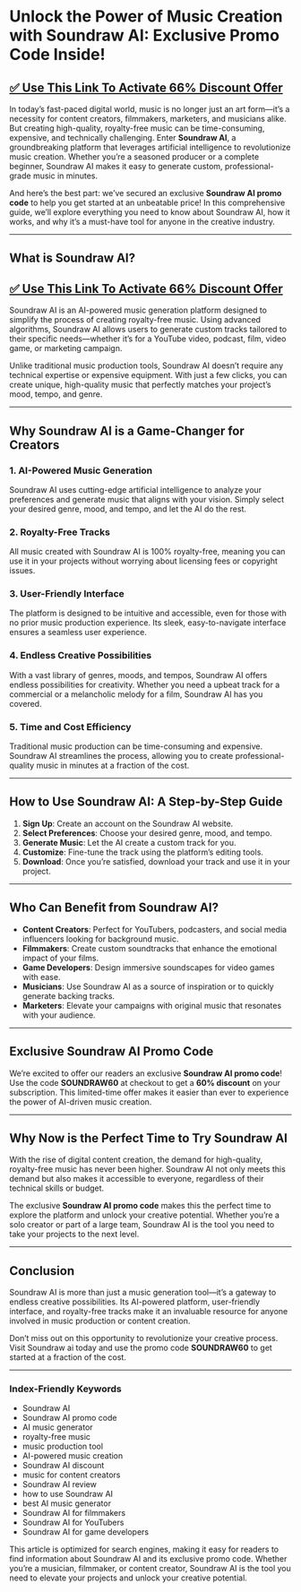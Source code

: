 # Unlock the Power of Music Creation with Soundraw AI: Exclusive Promo Code Inside!  
## [✅ Use This Link To Activate 66% Discount Offer ](https://soundraw.io/?ref=nheoirzj)

In today’s fast-paced digital world, music is no longer just an art form—it’s a necessity for content creators, filmmakers, marketers, and musicians alike. But creating high-quality, royalty-free music can be time-consuming, expensive, and technically challenging. Enter **Soundraw AI**, a groundbreaking platform that leverages artificial intelligence to revolutionize music creation. Whether you’re a seasoned producer or a complete beginner, Soundraw AI makes it easy to generate custom, professional-grade music in minutes.  

And here’s the best part: we’ve secured an exclusive **Soundraw AI promo code** to help you get started at an unbeatable price! In this comprehensive guide, we’ll explore everything you need to know about Soundraw AI, how it works, and why it’s a must-have tool for anyone in the creative industry.  

---

## **What is Soundraw AI?**  
## [✅ Use This Link To Activate 66% Discount Offer ](https://soundraw.io/?ref=nheoirzj)

Soundraw AI is an AI-powered music generation platform designed to simplify the process of creating royalty-free music. Using advanced algorithms, Soundraw AI allows users to generate custom tracks tailored to their specific needs—whether it’s for a YouTube video, podcast, film, video game, or marketing campaign.  

Unlike traditional music production tools, Soundraw AI doesn’t require any technical expertise or expensive equipment. With just a few clicks, you can create unique, high-quality music that perfectly matches your project’s mood, tempo, and genre.  

---

## **Why Soundraw AI is a Game-Changer for Creators**  

### 1. **AI-Powered Music Generation**  
Soundraw AI uses cutting-edge artificial intelligence to analyze your preferences and generate music that aligns with your vision. Simply select your desired genre, mood, and tempo, and let the AI do the rest.  

### 2. **Royalty-Free Tracks**  
All music created with Soundraw AI is 100% royalty-free, meaning you can use it in your projects without worrying about licensing fees or copyright issues.  

### 3. **User-Friendly Interface**  
The platform is designed to be intuitive and accessible, even for those with no prior music production experience. Its sleek, easy-to-navigate interface ensures a seamless user experience.  

### 4. **Endless Creative Possibilities**  
With a vast library of genres, moods, and tempos, Soundraw AI offers endless possibilities for creativity. Whether you need a upbeat track for a commercial or a melancholic melody for a film, Soundraw AI has you covered.  

### 5. **Time and Cost Efficiency**  
Traditional music production can be time-consuming and expensive. Soundraw AI streamlines the process, allowing you to create professional-quality music in minutes at a fraction of the cost.  

---

## **How to Use Soundraw AI: A Step-by-Step Guide**  

1. **Sign Up**: Create an account on the Soundraw AI website.  
2. **Select Preferences**: Choose your desired genre, mood, and tempo.  
3. **Generate Music**: Let the AI create a custom track for you.  
4. **Customize**: Fine-tune the track using the platform’s editing tools.  
5. **Download**: Once you’re satisfied, download your track and use it in your project.  

---

## **Who Can Benefit from Soundraw AI?**  

- **Content Creators**: Perfect for YouTubers, podcasters, and social media influencers looking for background music.  
- **Filmmakers**: Create custom soundtracks that enhance the emotional impact of your films.  
- **Game Developers**: Design immersive soundscapes for video games with ease.  
- **Musicians**: Use Soundraw AI as a source of inspiration or to quickly generate backing tracks.  
- **Marketers**: Elevate your campaigns with original music that resonates with your audience.  

---

## **Exclusive Soundraw AI Promo Code**  

We’re excited to offer our readers an exclusive **Soundraw AI promo code**! Use the code **SOUNDRAW60** at checkout to get a **60% discount** on your subscription. This limited-time offer makes it easier than ever to experience the power of AI-driven music creation.  

---

## **Why Now is the Perfect Time to Try Soundraw AI**  

With the rise of digital content creation, the demand for high-quality, royalty-free music has never been higher. Soundraw AI not only meets this demand but also makes it accessible to everyone, regardless of their technical skills or budget.  

The exclusive **Soundraw AI promo code** makes this the perfect time to explore the platform and unlock your creative potential. Whether you’re a solo creator or part of a large team, Soundraw AI is the tool you need to take your projects to the next level.  

---

## **Conclusion**  

Soundraw AI is more than just a music generation tool—it’s a gateway to endless creative possibilities. Its AI-powered platform, user-friendly interface, and royalty-free tracks make it an invaluable resource for anyone involved in music production or content creation.  

Don’t miss out on this opportunity to revolutionize your creative process. Visit Soundraw ai today and use the promo code **SOUNDRAW60** to get started at a fraction of the cost.  

---

### **Index-Friendly Keywords**  
- Soundraw AI  
- Soundraw AI promo code  
- AI music generator  
- royalty-free music  
- music production tool  
- AI-powered music creation  
- Soundraw AI discount  
- music for content creators  
- Soundraw AI review  
- how to use Soundraw AI  
- best AI music generator  
- Soundraw AI for filmmakers  
- Soundraw AI for YouTubers  
- Soundraw AI for game developers  

This article is optimized for search engines, making it easy for readers to find information about Soundraw AI and its exclusive promo code. Whether you’re a musician, filmmaker, or content creator, Soundraw AI is the tool you need to elevate your projects and unlock your creative potential.
